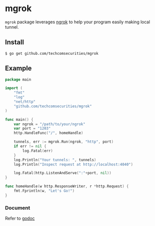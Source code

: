 # mgrok
`mgrok` package leverages [ngrok](http://ngrok.com) to help your program easily making local tunnel.

## Install
```
$ go get github.com/techcomsecurities/mgrok
```

## Example
```go
package main

import (
	"fmt"
	"log"
	"net/http"
	"github.com/techcomsecurities/mgrok"
)

func main() {
	var ngrok = "/path/to/your/ngrok"
	var port = "1203"
	http.HandleFunc("/", homeHandle)

	tunnels, err := mgrok.Run(ngrok, "http", port)
	if err != nil {
		log.Fatal(err)
	}
	log.Println("Your tunnels: ", tunnels)
	log.Println("Inspect request at http://localhost:4040")

	log.Fatal(http.ListenAndServe(":"+port, nil))
}

func homeHandle(w http.ResponseWriter, r *http.Request) {
	fmt.Fprintln(w, "Let's Go!")
}
```

### Document
Refer to [godoc](https://godoc.org/github.com/techcomsecurities/mgrok)
